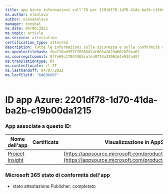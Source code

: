 ```yaml
---
title: app Azure informazioni sull'ID per 2201df78-1d70-41da-ba2b-c19b00da1215
ms.author: elmalova
author: elenamalova
manager: tonybal
ms.date: 04/06/2022
ms.topic: article
ms.service: attestation
certification_type: attested
description: Tutte le informazioni sulla sicurezza e sulla conformità disponibili per 2201df78-1d70-41da-ba2b-c19b00da1215.
ms.openlocfilehash: fba710ad957f7098682dc663a2d294602079ea62
ms.sourcegitcommit: 9f7e69c17034365cafea977da23961d4e934ad9f
ms.translationtype: MT
ms.contentlocale: it-IT
ms.lasthandoff: 04/07/2022
ms.locfileid: "64696087"
---
```

# <a name="azure-app-id-2201df78-1d70-41da-ba2b-c19b00da1215"></a>ID app Azure: 2201df78-1d70-41da-ba2b-c19b00da1215


### <a name="apps-associated-with-this-id"></a>App associate a questo ID:
| **Nome dell'app** | **Certificata** | **Visualizzazione in AppSource** |
|--------------|---------------|-----------------------|
| [Project Insight](../forward/WA200003171.md) |  | [https://appsource.microsoft.com/product/office/WA200003171](https://appsource.microsoft.com/product/office/WA200003171) |

### <a name="microsoft-365-app-compliance-status"></a>Microsoft 365 stato di conformità dell'app
- stato attestazione Publisher: completato
